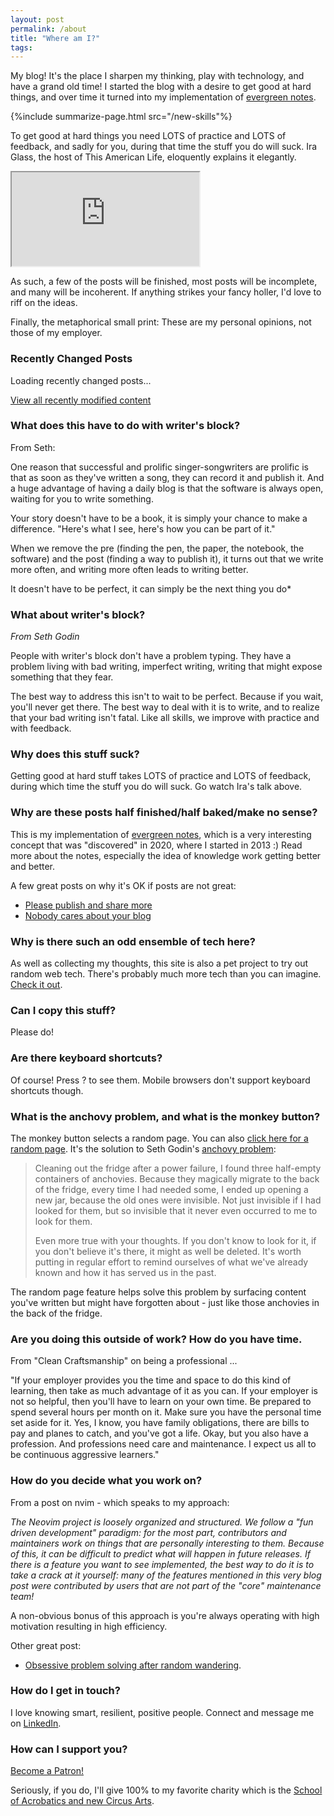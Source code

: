 ```yaml
---
layout: post
permalink: /about
title: "Where am I?"
tags:
---
```


My blog! It's the place I sharpen my thinking, play with technology, and have a grand old time! I started the blog with a desire to get good at hard things, and over time it turned into my implementation of [evergreen notes](https://notes.andymatuschak.org/z4SDCZQeRo4xFEQ8H4qrSqd68ucpgE6LU155C).

{%include summarize-page.html src="/new-skills"%}

To get good at hard things you need LOTS of practice and LOTS of feedback, and sadly for you, during that time the stuff you do will suck. Ira Glass, the host of This American Life, eloquently explains it elegantly.

<div class="ratio ratio-16x9">
  <iframe
    class="embed-responsive-item"
    src="https://player.vimeo.com/video/176325518?color=1fc9a2&portrait=0"
    allowfullscreen
  ></iframe>
</div>

As such, a few of the posts will be finished, most posts will be incomplete, and many will be incoherent. If anything strikes your fancy holler, I'd love to riff on the ideas.

Finally, the metaphorical small print: These are my personal opinions, not those of my employer.

### Recently Changed Posts

<div id="recent-posts">
  <p>Loading recently changed posts...</p>
</div>

<p>
  <a href="/recent">View all recently modified content</a>
</p>

### What does this have to do with writer's block?

From Seth:

One reason that successful and prolific singer-songwriters are prolific is that as soon as they've written a song, they can record it and publish it. And a huge advantage of having a daily blog is that the software is always open, waiting for you to write something.

Your story doesn't have to be a book, it is simply your chance to make a difference. "Here's what I see, here's how you can be part of it."

When we remove the pre (finding the pen, the paper, the notebook, the software) and the post (finding a way to publish it), it turns out that we write more often, and writing more often leads to writing better.

It doesn't have to be perfect, it can simply be the next thing you do\*

### What about writer's block?

_From Seth Godin_

People with writer's block don't have a problem typing. They have a problem living with bad writing, imperfect writing, writing that might expose something that they fear.

The best way to address this isn't to wait to be perfect. Because if you wait, you'll never get there. The best way to deal with it is to write, and to realize that your bad writing isn't fatal. Like all skills, we improve with practice and with feedback.

### Why does this stuff suck?

Getting good at hard stuff takes LOTS of practice and LOTS of feedback, during which time the stuff you do will suck. Go watch Ira's talk above.

### Why are these posts half finished/half baked/make no sense?

This is my implementation of [evergreen notes](https://notes.andymatuschak.org/z4SDCZQeRo4xFEQ8H4qrSqd68ucpgE6LU155C), which is a very interesting concept that was "discovered" in 2020, where I started in 2013 :) Read more about the notes, especially the idea of knowledge work getting better and better.

A few great posts on why it's OK if posts are not great:

- [Please publish and share more](https://micro.webology.dev/2024/11/02/please-publish-and.html)
- [Nobody cares about your blog](https://www.alexmolas.com/2023/07/15/nobody-cares-about-your-blog.html)

### Why is there such an odd ensemble of tech here?

As well as collecting my thoughts, this site is also a pet project to try out random web tech. There's probably much more tech than you can imagine. [Check it out](https://github.com/idvorkin/idvorkin.github.io).

### Can I copy this stuff?

Please do!

### Are there keyboard shortcuts?

Of course! Press ? to see them. Mobile browsers don't support keyboard shortcuts though.

### What is the anchovy problem, and what is the monkey button?

The monkey button selects a random page. You can also <a href="/random">click here for a random page</a>. It's the solution to Seth Godin's <a href="https://seths.blog/2020/12/if-you-dont-know-you-have-it/">anchovy problem</a>:

> Cleaning out the fridge after a power failure, I found three half-empty containers of anchovies. Because they magically migrate to the back of the fridge, every time I had needed some, I ended up opening a new jar, because the old ones were invisible. Not just invisible if I had looked for them, but so invisible that it never even occurred to me to look for them.
>
> Even more true with your thoughts. If you don't know to look for it, if you don't believe it's there, it might as well be deleted. It's worth putting in regular effort to remind ourselves of what we've already known and how it has served us in the past.

The random page feature helps solve this problem by surfacing content you've written but might have forgotten about - just like those anchovies in the back of the fridge.

### Are you doing this outside of work? How do you have time.

From "Clean Craftsmanship" on being a professional ...

"If your employer provides you the time and space to do this kind of learning, then take as much advantage of it as you can. If your employer is not so helpful, then you'll have to learn on your own time. Be prepared to spend several hours per month on it. Make sure you have the personal time set aside for it. Yes, I know, you have family obligations, there are bills to pay and planes to catch, and you've got a life. Okay, but you also have a profession. And professions need care and maintenance. I expect us all to be continuous aggressive learners."

### How do you decide what you work on?

From a post on nvim - which speaks to my approach:

_The Neovim project is loosely organized and structured. We follow a "fun driven development" paradigm: for the most part, contributors and maintainers work on things that are personally interesting to them. Because of this, it can be difficult to predict what will happen in future releases. If there is a feature you want to see implemented, the best way to do it is to take a crack at it yourself: many of the features mentioned in this very blog post were contributed by users that are not part of the "core" maintenance team!_

A non-obvious bonus of this approach is you're always operating with high motivation resulting in high efficiency.

Other great post:

- [Obsessive problem solving after random wandering](https://world.hey.com/dhh/obsessive-problem-solving-followed-by-aimless-wandering-b8e94e0a).

### How do I get in touch?

I love knowing smart, resilient, positive people. Connect and message me on [LinkedIn](/linkedin).

### How can I support you?

<a href="https://www.patreon.com/bePatron?u=23788263" data-patreon-widget-type="become-patron-button">Become a Patron!</a><script async src="https://c6.patreon.com/becomePatronButton.bundle.js"></script>

Seriously, if you do, I'll give 100% to my favorite charity which is the [School of Acrobatics and new Circus Arts](https://sancaseattle.org/support/give-today/).
